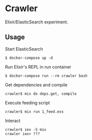 Crawler
=======

Elixir/ElasticSearch experiment.

## Usage

Start ElasticSearch

    $ docker-compose up -d

Run Elixir's REPL in run container

    $ docker-compose run --rm crawler bash

Get dependencies and compile

    crawler$ mix do deps.get, compile

Execute feeding script

    crawler$ mix run 1_feed.exs

Interact 

    crawler$ iex -S mix
    crawler iex> ???


